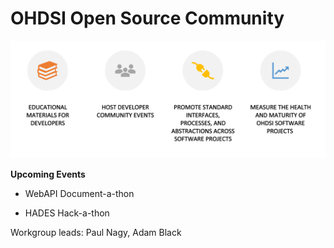 # **OHDSI Open Source Community**

![](images/paste-CF6C1909.png)

**Upcoming Events**

-   WebAPI Document-a-thon

-   HADES Hack-a-thon

Workgroup leads: Paul Nagy, Adam Black
